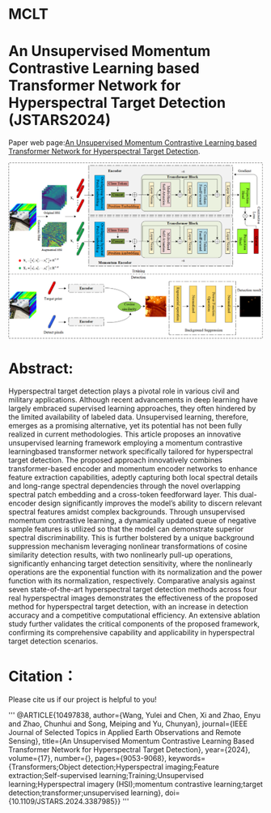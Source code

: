 # MCLT
# An Unsupervised Momentum Contrastive Learning based Transformer Network for Hyperspectral Target Detection (JSTARS2024)

Paper web page:[An Unsupervised Momentum Contrastive Learning based Transformer Network for Hyperspectral Target Detection](https://ieeexplore.ieee.org/stamp/stamp.jsp?arnumber=10497838).

![MCLT](figure/MCLT.png)

# Abstract:
Hyperspectral target detection plays a pivotal role in various civil and military applications. Although recent advancements in deep learning have largely embraced supervised learning approaches, they often hindered by the limited availability of labeled data. Unsupervised learning, therefore, emerges as a promising alternative, yet its potential has not been fully realized in current methodologies. This article proposes an innovative unsupervised learning framework employing a momentum contrastive learningbased transformer network specifically tailored for hyperspectral target detection. The proposed approach innovatively combines transformer-based encoder and momentum encoder networks to enhance feature extraction capabilities, adeptly capturing both local spectral details and long-range spectral dependencies through the novel overlapping spectral patch embedding and a cross-token feedforward layer. This dual-encoder design significantly improves the model’s ability to discern relevant spectral features amidst complex backgrounds. Through unsupervised momentum contrastive learning, a dynamically updated queue of negative sample features is utilized so that the model can demonstrate superior spectral discriminability. This is further bolstered by a unique background suppression mechanism leveraging nonlinear transformations of cosine similarity detection results, with two nonlinearly pull-up operations, significantly enhancing target detection sensitivity, where the nonlinearly operations are the exponential function with its normalization and the power function with its normalization, respectively. Comparative analysis against seven state-of-the-art hyperspectral target detection methods across four real hyperspectral images demonstrates the effectiveness of the proposed method for hyperspectral target detection, with an increase in detection accuracy and a competitive computational efficiency. An extensive ablation study further validates the critical components of the proposed framework, confirming its comprehensive capability and applicability in hyperspectral target detection scenarios.

# Citation：
Please cite us if our project is helpful to you!

'''
@ARTICLE{10497838,
  author={Wang, Yulei and Chen, Xi and Zhao, Enyu and Zhao, Chunhui and Song, Meiping and Yu, Chunyan},
  journal={IEEE Journal of Selected Topics in Applied Earth Observations and Remote Sensing}, 
  title={An Unsupervised Momentum Contrastive Learning Based Transformer Network for Hyperspectral Target Detection}, 
  year={2024},
  volume={17},
  number={},
  pages={9053-9068},
  keywords={Transformers;Object detection;Hyperspectral imaging;Feature extraction;Self-supervised learning;Training;Unsupervised learning;Hyperspectral imagery (HSI);momentum contrastive learning;target detection;transformer;unsupervised learning},
  doi={10.1109/JSTARS.2024.3387985}}
'''
